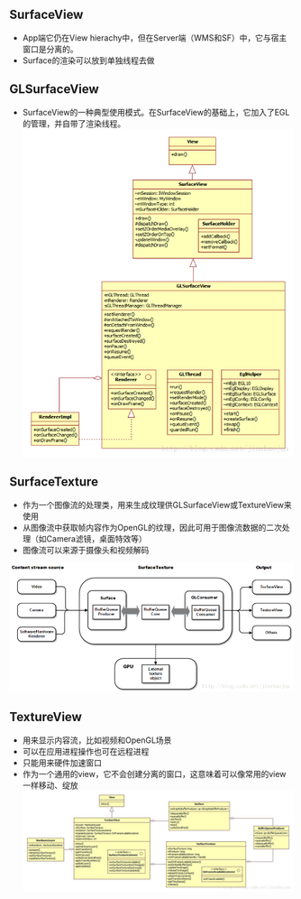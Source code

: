 ## SurfaceView
- App端它仍在View hierachy中，但在Server端（WMS和SF）中，它与宿主窗口是分离的。
- Surface的渲染可以放到单独线程去做

## GLSurfaceView
- SurfaceView的一种典型使用模式。在SurfaceView的基础上，它加入了EGL的管理，并自带了渲染线程。
![](/assets/glsurfaceview0.png)
## SurfaceTexture
- 作为一个图像流的处理类，用来生成纹理供GLSurfaceView或TextureView来使用
- 从图像流中获取帧内容作为OpenGL的纹理，因此可用于图像流数据的二次处理（如Camera滤镜，桌面特效等）
- 图像流可以来源于摄像头和视频解码

![](/assets/surfacetexture0.png)
## TextureView
- 用来显示内容流，比如视频和OpenGL场景
- 可以在应用进程操作也可在远程进程
- 只能用来硬件加速窗口
- 作为一个通用的view，它不会创建分离的窗口，这意味着可以像常用的view一样移动、绽放
![](/assets/textureview0.jpeg)

